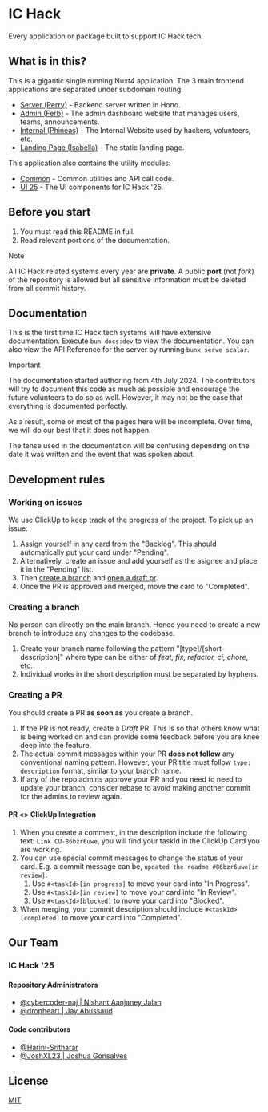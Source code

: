 # IC Hack

Every application or package built to support IC Hack tech.

## What is in this?

This is a gigantic single running Nuxt4 application. The 3 main frontend applications are separated under subdomain routing.

- [Server (Perry)](./server/) - Backend server written in Hono.
- [Admin (Ferb)](./packages/admin/) - The admin dashboard website that manages users, teams, announcements.
- [Internal (Phineas)](./app/) - The Internal Website used by hackers, volunteers, etc.
- [Landing Page (Isabella)](./packages/www/) - The static landing page.

This application also contains the utility modules:

- [Common](./packages/common/) - Common utilities and API call code.
- [UI 25](./packages/ui25/) - The UI components for IC Hack '25.

## Before you start

1. You must read this README in full.
1. Read relevant portions of the documentation.

> [!note]
> All IC Hack related systems every year are **private**. A public **port** (not _fork_) of the repository is allowed but all sensitive information must be deleted from all commit history.

## Documentation

This is the first time IC Hack tech systems will have extensive documentation. Execute `bun docs:dev` to view the documentation. You can also view the API Reference for the server by running `bunx serve scalar`.

> [!important]
> The documentation started authoring from 4th July 2024. The contributors will try to document this code as much as possible and encourage the future volunteers to do so as well. However, it may not be the case that everything is documented perfectly.
>
> As a result, some or most of the pages here will be incomplete. Over time, we will do our best that it does not happen.
>
> The tense used in the documentation will be confusing depending on the date it was written and the event that was spoken about.

## Development rules

### Working on issues

We use ClickUp to keep track of the progress of the project. To pick up an issue:

1. Assign yourself in any card from the "Backlog". This should automatically put your card under "Pending".
1. Alternatively, create an issue and add yourself as the asignee and place it in the "Pending" list.
1. Then [create a branch](#creating-a-branch) and [open a draft pr](#creating-a-pr).
1. Once the PR is approved and merged, move the card to "Completed".

### Creating a branch

No person can directly on the main branch. Hence you need to create a new branch to introduce any changes to the codebase.

1. Create your branch name following the pattern "[type]/[short-description]" where type can be either of _feat, fix, refactor, ci, chore_, etc.
1. Individual works in the short description must be separated by hyphens.

### Creating a PR

You should create a PR **as soon as** you create a branch.

1. If the PR is not ready, create a _Draft_ PR. This is so that others know what is being worked on and can provide some feedback before you are knee deep into the feature.
1. The actual commit messages within your PR **does not follow** any conventional naming pattern. However, your PR title must follow `type: description` format, similar to your branch name.
1. If any of the repo admins approve your PR and you need to need to update your branch, consider rebase to avoid making another commit for the admins to review again.

#### PR <> ClickUp Integration

1. When you create a comment, in the description include the following text: `Link CU-86bzr6uwe`, you will find your taskId in the ClickUp Card you are working.
1. You can use special commit messages to change the status of your card. E.g. a commit message can be, `updated the readme #86bzr6uwe[in review]`.
   1. Use `#<taskId>[in progress]` to move your card into "In Progress".
   1. Use `#<taskId>[in review]` to move your card into "In Review".
   1. Use `#<taskId>[blocked]` to move your card into "Blocked".
1. When merging, your commit description should include `#<taskId>[completed]` to move your card into "Completed".

## Our Team

### IC Hack '25

#### Repository Administrators

- [@cybercoder-naj | Nishant Aanjaney Jalan](https://github.com/cybercoder-naj)
- [@dropheart | Jay Abussaud](https://github.com/dropheart)

#### Code contributors

- [@Harini-Sritharar](https://github.com/Harini-Sritharar)
- [@JoshXL23 | Joshua Gonsalves](https://github.com/JoshXL23)

## License

[MIT](./LICENSE.txt)
